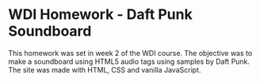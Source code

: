 # WDI Homework - Daft Punk Soundboard

This homework was set in week 2 of the WDI course. The objective was to make a soundboard using HTML5 audio tags using samples by Daft Punk. The site was made with HTML, CSS and vanilla JavaScript. 
